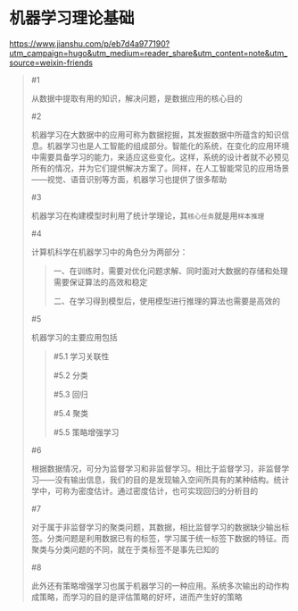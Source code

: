 # 机器学习理论基础

https://www.jianshu.com/p/eb7d4a977190?utm_campaign=hugo&utm_medium=reader_share&utm_content=note&utm_source=weixin-friends

> #1
>
> 从数据中提取有用的知识，解决问题，是数据应用的核心目的
>
> #2
>
> 机器学习在大数据中的应用可称为数据挖掘，其发掘数据中所蕴含的知识信息。机器学习也是人工智能的组成部分。智能化的系统，在变化的应用环境中需要具备学习的能力，来适应这些变化。这样，系统的设计者就不必预见所有的情况，并为它们提供解决方案了。同样，在人工智能常见的应用场景——视觉、语音识别等方面，机器学习也提供了很多帮助
>
> #3
>
> 机器学习在构建模型时利用了统计学理论，其`核心任务`就是用`样本推理`
>
> #4
>
> 计算机科学在机器学习中的角色分为两部分：
>
> > 一、在训练时，需要对优化问题求解、同时面对大数据的存储和处理需要保证算法的高效和稳定
> >
> > 二、在学习得到模型后，使用模型进行推理的算法也需要是高效的
>
> #5
>
> 机器学习的主要应用包括
>
> > #5.1 学习关联性
> >
> > #5.2 分类
> >
> > #5.3 回归
> >
> > #5.4 聚类
> >
> > #5.5 策略增强学习
>
> #6
>
> 根据数据情况，可分为监督学习和非监督学习。相比于监督学习，非监督学习——没有输出信息，我们的目的是发现输入空间所具有的某种结构。统计学中，可称为密度估计。通过密度估计，也可实现回归的分析目的
>
> #7
>
> 对于属于非监督学习的聚类问题，其数据，相比监督学习的数据缺少输出标签。分类问题是利用数据已有的标签，学习属于统一标签下数据的特征。而聚类与分类问题的不同，就在于类标签不是事先已知的
>
> #8
>
> 此外还有策略增强学习也属于机器学习的一种应用。系统多次输出的动作构成策略，而学习的目的是评估策略的好坏，进而产生好的策略
